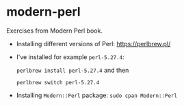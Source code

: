 # modern-perl

Exercises from Modern Perl book.

+ Installing different versions of Perl: https://perlbrew.pl/
+ I've installed for example `perl-5.27.4`:

    `perlbrew install perl-5.27.4` and then

    `perlbrew switch perl-5.27.4`

+ Installing `Modern::Perl` package: `sudo cpan Modern::Perl`
